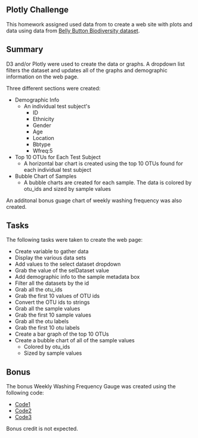 ## Plotly Challenge

This homework assigned used data from  to create a web site with plots and data using data from [Belly Button Biodiversity dataset](http://robdunnlab.com/projects/belly-button-biodiversity/).

## Summary
D3 and/or Plotly were used to create the data or graphs.  A dropdown list filters the dataset and updates all of the graphs and demographic information on the web page.

Three different sections were created:
- Demographic Info
    - An individual test subject's 
        - ID
        - Ethnicity
        - Gender
        - Age
        - Location
        - Bbtype
        - Wfreq:5
- Top 10 OTUs for Each Test Subject
    - A horizontal bar chart is created using the top 10 OTUs found for each individual test subject
- Bubble Chart of Samples
    - A bubble charts are created for each sample.  The data is colored by otu_ids and sized by sample values

An additonal bonus guage chart of weekly washing frequency was also created.

## Tasks
The following tasks were taken to create the web page:
- Create variable to gather data
- Display the various data sets
- Add values to the select dataset dropdown
- Grab the value of the selDataset value
- Add demographic info to the sample metadata box
- Filter all the datasets by the id 
- Grab all the otu_ids
- Grab the first 10 values of OTU ids
- Convert the OTU ids to strings
- Grab all the sample values
- Grab the first 10 sample values
- Grab all the otu labels
- Grab the first 10 otu labels
- Create a bar graph of the top 10 OTUs
- Create a bubble chart of all of the sample values
    - Colored by otu_ids
    - Sized by sample values

## Bonus
The bonus Weekly Washing Frequency Gauge was created using the following code:
- [Code1](https://code.tutsplus.com/tutorials/create-interactive-charts-using-plotlyjs-pie-and-gauge-charts--cms-29216)
- [Code2](https://codepen.io/Shokeen/pen/prNzpN)
- [Code3](https://codepen.io/plotly/pen/rxeZME)

Bonus credit is not expected.  



